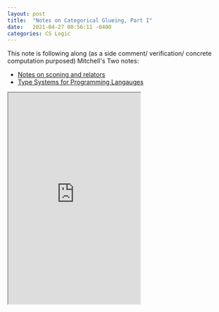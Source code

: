 ```yaml
---
layout: post
title:  "Notes on Categorical Glueing, Part I"
date:   2021-04-27 00:56:11 -0400
categories: CS Logic
---
```



This note is following along (as a side comment/ verification/ concrete computation purposed) Mitchell's Two notes:  
* [Notes on sconing and relators](https://link.springer.com/chapter/10.1007%2F3-540-56992-8_21)
* [Type Systems for Programming Langauges](https://www.sciencedirect.com/science/article/pii/B9780444880741500135)

<iframe src="https://drive.google.com/file/d/11L8iwnwG-3T7E1OQk8sVElIua84vd9JR/preview" width="parent" height="480"></iframe>
